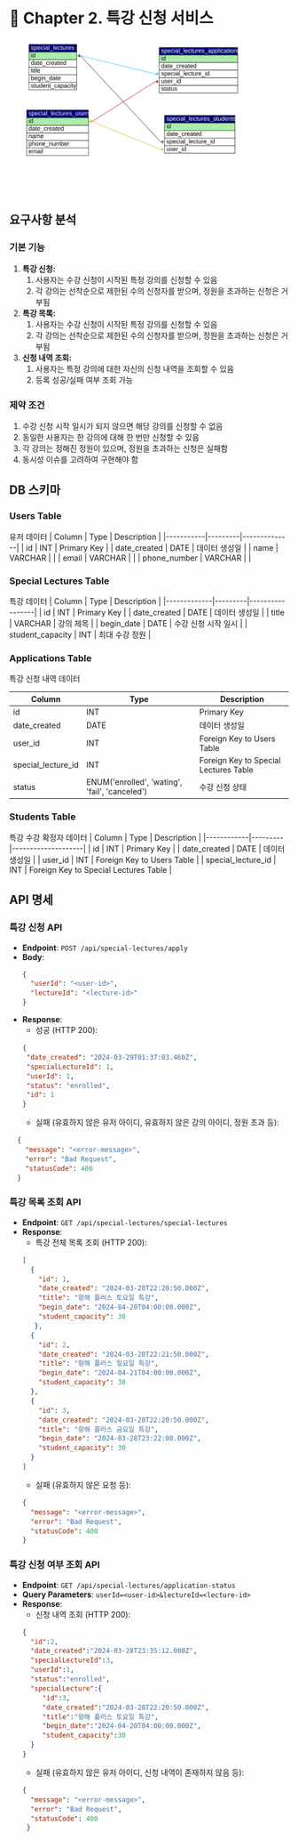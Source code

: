 # 🏫 Chapter 2. 특강 신청 서비스

<p align="center">
  <img src="https://raw.githubusercontent.com/hanghae-plus-backend/yunji-special-lectures/main/db_erd_scheme.svg" alt="ERD" />
</p>

## 요구사항 분석

### 기본 기능

<ol>
  <li>
    <strong>특강 신청:</strong>
    <ol>
      <li>사용자는 수강 신청이 시작된 특정 강의를 신청할 수 있음</li>
      <li>각 강의는 선착순으로 제한된 수의 신청자를 받으며, 정원을 초과하는 신청은 거부됨</li>
    </ol>
  </li>
  <li>
    <strong>특강 목록:</strong>
    <ol>
      <li>사용자는 수강 신청이 시작된 특정 강의를 신청할 수 있음</li>
      <li>각 강의는 선착순으로 제한된 수의 신청자를 받으며, 정원을 초과하는 신청은 거부됨</li>
    </ol>
  </li>
  <li>
      <strong>신청 내역 조회:</strong>
    <ol>
      <li>사용자는 특정 강의에 대한 자신의 신청 내역을 조회할 수 있음</li>
      <li>등록 성공/실패 여부 조회 가능</li>
    </ol>
  </li>
</ol>

### 제약 조건

 <ol>
   <li>
      수강 신청 시작 일시가 되지 않으면 해당 강의를 신청할 수 없음
    </li>
    <li>
      동일한 사용자는 한 강의에 대해 한 번만 신청할 수 있음
    </li>
   <li>
      각 강의는 정해진 정원이 있으며, 정원을 초과하는 신청은 실패함
    </li>
   <li>
      동시성 이슈를 고려하여 구현해야 함
    </li>
  </ol>

## DB 스키마

### Users Table

유저 데이터
| Column | Type | Description |
|-----------|---------|--------------|
| id | INT | Primary Key |
| date_created | DATE | 데이터 생성일 |
| name | VARCHAR | |
| email | VARCHAR | |
| phone_number | VARCHAR | |

### Special Lectures Table

특강 데이터
| Column | Type | Description |
|-------------|---------|-----------------|
| id | INT | Primary Key |
| date_created | DATE | 데이터 생성일 |
| title | VARCHAR | 강의 제목 |
| begin_date | DATE | 수강 신청 시작 일시 |
| student_capacity | INT | 최대 수강 정원 |

### Applications Table

특강 신청 내역 데이터

| Column             | Type                                           | Description                           |
| ------------------ | ---------------------------------------------- | ------------------------------------- |
| id                 | INT                                            | Primary Key                           |
| date_created       | DATE                                           | 데이터 생성일                         |
| user_id            | INT                                            | Foreign Key to Users Table            |
| special_lecture_id | INT                                            | Foreign Key to Special Lectures Table |
| status             | ENUM('enrolled', 'wating', 'fail', 'canceled') | 수강 신청 상태                        |

### Students Table

특강 수강 확정자 데이터
| Column | Type | Description |
|------------|---------|--------------------|
| id | INT | Primary Key |
| date_created | DATE | 데이터 생성일 |
| user_id | INT | Foreign Key to Users Table |
| special_lecture_id | INT | Foreign Key to Special Lectures Table |

## API 명세

### 특강 신청 API

- **Endpoint**: `POST /api/special-lectures/apply`
- **Body**:
  ```json
  {
    "userId": "<user-id>",
    "lectureId": "<lecture-id>"
  }
  ```
- **Response**:
  - 성공 (HTTP 200):
   ```json
  {
    "date_created": "2024-03-29T01:37:03.460Z",
    "specialLectureId": 1,
    "userId": 1,
    "status": "enrolled",
    "id": 1
  }
  
  ```
  - 실패 (유효하지 않은 유저 아이디, 유효하지 않은 강의 아이디, 정원 초과 등):

```json
  {
    "message": "<error-message>",
    "error": "Bad Request",
    "statusCode": 400
  }
```

### 특강 목록 조회 API

- **Endpoint**: `GET /api/special-lectures/special-lectures`
- **Response**:
  - 특강 전체 목록 조회 (HTTP 200):
  ```json
  [
    {
      "id": 1,
      "date_created": "2024-03-28T22:20:50.000Z",
      "title": "항해 플러스 토요일 특강",
      "begin_date": "2024-04-20T04:00:00.000Z",
      "student_capacity": 30
     },
    {
      "id": 2,
      "date_created": "2024-03-28T22:21:50.000Z",
      "title": "항해 플러스 일요일 특강",
      "begin_date": "2024-04-21T04:00:00.000Z",
      "student_capacity": 30
    },
    {
      "id": 3,
      "date_created": "2024-03-28T22:20:50.000Z",
      "title": "항해 플러스 금요일 특강",
      "begin_date": "2024-03-28T23:22:00.000Z",
      "student_capacity": 30
    }
  ]

  ````
  - 실패 (유효하지 않은 요청 등):
  ```json
  {
    "message": "<error-message>",
    "error": "Bad Request",
    "statusCode": 400
  }
  ````


###  특강 신청 여부 조회 API

- **Endpoint**: `GET /api/special-lectures/application-status`
- **Query Parameters**: `userId=<user-id>&lectureId=<lecture-id>`
- **Response**:
   - 신청 내역 조회 (HTTP 200):
    ```json
    {
      "id":2,
      "date_created":"2024-03-28T23:35:12.000Z",
      "specialLectureId":3,
      "userId":1,
      "status":"enrolled",
      "specialLecture":{
         "id":3,
         "date_created":"2024-03-28T22:20:50.000Z",
         "title":"항해 플러스 토요일 특강",
         "begin_date":"2024-04-20T04:00:00.000Z",
         "student_capacity":30
      }
   }
    ````
    - 실패 (유효하지 않은 유저 아이디, 신청 내역이 존재하지 않음 등):
    ```json
    {
      "message": "<error-message>",
      "error": "Bad Request",
      "statusCode": 400
     }
    ````
